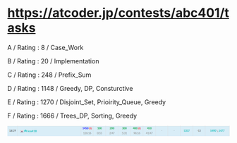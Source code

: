# https://atcoder.jp/contests/abc401/tasks

A / Rating : $8$ / Case_Work

B / Rating : $20$ / Implementation

C / Rating : $248$ / Prefix_Sum

D / Rating : $1148$ / Greedy, DP, Consturctive

E / Rating : $1270$ / Disjoint_Set, Prioirity_Queue, Greedy

F / Rating : $1666$ / Trees_DP, Sorting, Greedy

![My Image](https://github.com/kss418/Atcoder/blob/main/ABC/Images/Standings/401.png)
